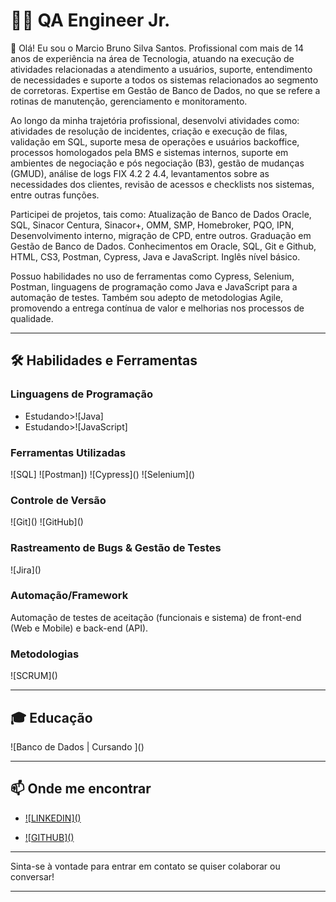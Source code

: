 # 👨‍💻 QA Engineer Jr.

👋 Olá! Eu sou o Marcio Bruno Silva Santos. Profissional com mais de 14 anos de experiência na área de Tecnologia, atuando na execução de atividades relacionadas a atendimento a usuários, suporte, entendimento de necessidades e suporte a todos os sistemas relacionados ao segmento de corretoras. Expertise em Gestão de Banco de Dados, no que se refere a rotinas de manutenção, gerenciamento e monitoramento. 

Ao longo da minha trajetória profissional, desenvolvi atividades como: atividades de resolução de incidentes, criação e execução de filas, validação em SQL, suporte mesa de operações e usuários backoffice, processos homologados pela BMS e sistemas internos, suporte em ambientes de negociação e pós negociação (B3), gestão de mudanças (GMUD), análise de logs FIX 4.2 2 4.4, levantamentos sobre as necessidades dos clientes, revisão de acessos e checklists nos sistemas, entre outras funções. 

Participei de projetos, tais como: Atualização de Banco de Dados Oracle, SQL, Sinacor Centura, Sinacor+, OMM, SMP, Homebroker, PQO, IPN, Desenvolvimento interno, migração de CPD, entre outros. Graduação em Gestão de Banco de Dados. Conhecimentos em Oracle, SQL, Git e Github, HTML, CS3, Postman, Cypress, Java e JavaScript. Inglês nível básico. 
 

Possuo habilidades no uso de ferramentas como Cypress, Selenium, Postman, linguagens de programação como Java e JavaScript para a automação de testes. Também sou adepto de metodologias Agile, promovendo a entrega contínua de valor e melhorias nos processos de qualidade.

---

## 🛠 Habilidades e Ferramentas

### Linguagens de Programação
- Estudando>![Java]
- Estudando>![JavaScript]

### Ferramentas Utilizadas
![SQL]
![Postman])
![Cypress](<script src="https://gist.github.com/marciobruno-stack/7abeb9b117de400552a5e3d6a43f6054.js"></script>)
![Selenium](<script src="https://gist.github.com/marciobruno-stack/23786bad4cd2ea065393e0a359c0ca49.js"></script>)


### Controle de Versão
![Git](<script src="https://gist.github.com/marciobruno-stack/8b14fe8150fe006419c50520f384f184.js"></script>)
![GitHub](<script src="https://gist.github.com/marciobruno-stack/4787f714b4704199109ffa8f3750e16a.js"></script>)

### Rastreamento de Bugs & Gestão de Testes
![Jira](<script src="https://gist.github.com/marciobruno-stack/fa382d053e036abda3da001880a635fa.js"></script>)

### Automação/Framework
Automação de testes de aceitação (funcionais e sistema) de front-end (Web e Mobile) e back-end (API).

### Metodologias
![SCRUM](<script src="https://gist.github.com/marciobruno-stack/11629318b7f112e1360a7b51e4be9b2d.js"></script>)

---

## 🎓 Educação
![Banco de Dados | Cursando ](<script src="https://gist.github.com/marciobruno-stack/63c9ee134b4da6cd1bfbc8e80c771706.js"></script>)

---

## 📫 Onde me encontrar
- [![LINKEDIN](<script src="https://gist.github.com/marciobruno-stack/bac299aa3c773aeb9339da8191c625ae.js"></script>)](https://www.linkedin.com/in/marciobrunosantos/)

- [![GITHUB](<script src="https://gist.github.com/marciobruno-stack/4787f714b4704199109ffa8f3750e16a.js"></script>)](https://github.com/marciobruno-stack/marciobruno-stack)

---

Sinta-se à vontade para entrar em contato se quiser colaborar ou conversar!

---
